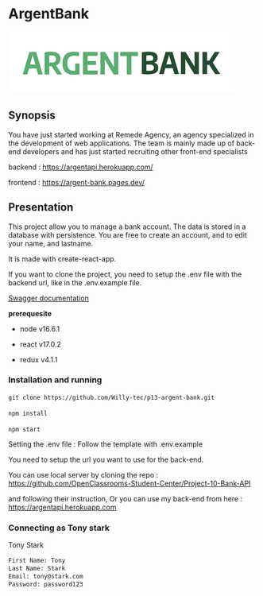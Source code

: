 # ArgentBank

![ArgentBankLogo](/src/img/argentBankLogo.png)

## Synopsis

You have just started working at Remede Agency, an agency specialized in the development of web applications. The team is mainly made up of back-end developers and has just started recruiting other front-end specialists

backend : https://argentapi.herokuapp.com/

frontend : https://argent-bank.pages.dev/

## Presentation

This project allow you to manage a bank account. The data is stored in a database with persistence. You are free to create an account, and to edit your name, and lastname.

It is made with create-react-app.

If you want to clone the project, you need to setup the .env file with the backend url, like in the .env.example file.

[Swagger documentation](https://argentapi.herokuapp.com/api-docs/)

**prerequesite**

-   node v16.6.1

-   react v17.0.2

-   redux v4.1.1

### Installation and running

```
git clone https://github.com/Willy-tec/p13-argent-bank.git

npm install

npm start
```

Setting the .env file : Follow the template with .env.example

You need to setup the url you want to use for the back-end.

You can use local server by cloning the repo : https://github.com/OpenClassrooms-Student-Center/Project-10-Bank-API

and following their instruction, Or you can use my back-end from here : https://argentapi.herokuapp.com

### Connecting as Tony stark

Tony Stark

    First Name: Tony
    Last Name: Stark
    Email: tony@stark.com
    Password: password123
